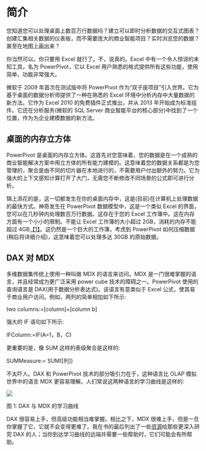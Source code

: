 # 简介

您知道您可以处理桌面上数百万行数据吗？建立可以即时分析数据的交互式图表？创建汇集相关数据的仪表板，而不需要庞大的商业智能项目？实时浏览您的数据？甚至在地图上画出来？

你当然可以。你只要用 Excel 就行了。不，说真的。Excel 中有一个令人惊讶的未知工具，名为 PowerPivot，它以 Excel 用户熟悉的格式提供所有这些功能，使用简单，功能非常强大。

微软于 2009 年首次在测试版中将 PowerPivot 作为“双子座项目”引入世界。它为基于桌面的数据分析师提供了一种在熟悉的 Excel 环境中分析内存中大量数据的新方法。它作为 Excel 2010 的免费插件正式推出，并从 2013 年开始成为标准组件。它还在分析服务(微软的 SQL Server 商业智能平台的核心部分)中找到了一个位置，作为为企业建模数据的新方法。

## 桌面的内存立方体

PowerPivot 是桌面的内存立方体。这首先对您意味着，您的数据是在一个成熟的商业智能解决方案中用立方体的所有能力建模的。这意味着您的数据关系都是为您管理的，聚合是由不同的切片器在本地进行的，不需要用户付出额外的努力。它为强大的上下文感知计算打开了大门，无需您不断修改不同场景的公式即可进行分析。

锦上添花的是，这一切都发生在你的桌面内存中，这是(目前)在计算机上处理数据的最快方式。神奇发生在 PowerPivot 数据模型中，这是一个类似 Excel 的界面，您可以在几秒钟内处理数百万行数据。这存在于您的 Excel 工作簿中。这在内存方面有一个小小的限制。不能让 Excel 工作簿的大小超过 2GB，消耗的内存不能超过 4GB[【1】](6.html#_ftn1)。这仍然是一个巨大的工作簿，考虑到 PowerPivot 如何压缩数据(稍后将详细介绍)，这意味着您可以处理多达 30GB 的原始数据。

## DAX 对 MDX

多维数据集传统上使用一种叫做 MDX 的语言来访问。MDX 是一门很难掌握的语言，并且经常成为更广泛采用 power cube 技术的障碍之一。PowerPivot 使用的查询语言是 DAX(用于数据分析表达式)。该语言有意类似于 Excel 公式，使其易于商业用户访问。例如，两列的简单相加如下所示:

two columns:=[column]+[column b]

强大的 IF 语句如下所示:

IFColumn:=IF(A=1，B，C)

更重要的是，像 SUM 这样的表级聚合是这样的:

SUMMeasure:= SUM([列])

不太吓人。DAX 和 PowerPivot 技术的部分吸引力在于，这种语言比 OLAP 模拟世界中的语言 MDX 更容易理解。人们常说这两种语言的学习曲线是这样的:

![](../Images/image001.png)

图 1: DAX 与 MDX 的学习曲线

DAX 很容易上手，但高级功能相当难掌握。相比之下，MDX 很难上手，但是一旦你掌握了它，它就不会变得更难了。我在书的最后列出了一些[资源](6.html#_Resources)给那些更深入研究 DAX 的人；当你到达学习曲线的远端并需要一些帮助时，它们可能会有所帮助。